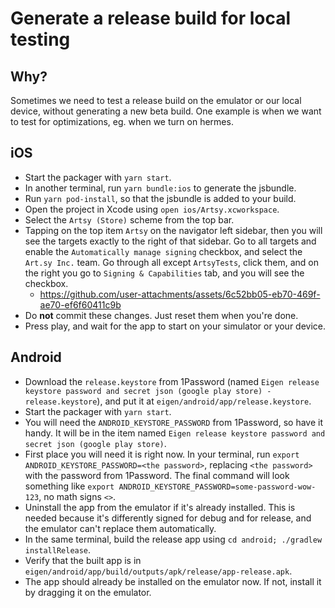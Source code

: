 # Generate a release build for local testing

## Why?

Sometimes we need to test a release build on the emulator or our local device, without generating a new beta build. One example is when we want to test for optimizations, eg. when we turn on hermes.

## iOS

- Start the packager with `yarn start`.
- In another terminal, run `yarn bundle:ios` to generate the jsbundle.
- Run `yarn pod-install`, so that the jsbundle is added to your build.
- Open the project in Xcode using `open ios/Artsy.xcworkspace`.
- Select the `Artsy (Store)` scheme from the top bar.
- Tapping on the top item `Artsy` on the navigator left sidebar, then you will see the targets exactly to the right of that sidebar. Go to all targets and enable the `Automatically manage signing` checkbox, and select the `Art.sy Inc.` team. Go through all except `ArtsyTests`, click them, and on the right you go to `Signing & Capabilities` tab, and you will see the checkbox.
  - https://github.com/user-attachments/assets/6c52bb05-eb70-469f-ae70-ef6f60411c9b
- Do **not** commit these changes. Just reset them when you're done.
- Press play, and wait for the app to start on your simulator or your device.

## Android

- Download the `release.keystore` from 1Password (named `Eigen release keystore password and secret json (google play store) - release.keystore`), and put it at `eigen/android/app/release.keystore`.
- Start the packager with `yarn start`.
- You will need the `ANDROID_KEYSTORE_PASSWORD` from 1Password, so have it handy. It will be in the item named `Eigen release keystore password and secret json (google play store)`.
- First place you will need it is right now. In your terminal, run `export ANDROID_KEYSTORE_PASSWORD=<the password>`, replacing `<the password>` with the password from 1Password. The final command will look something like `export ANDROID_KEYSTORE_PASSWORD=some-password-wow-123`, no math signs `<>`.
- Uninstall the app from the emulator if it's already installed. This is needed because it's differently signed for debug and for release, and the emulator can't replace them automatically.
- In the same terminal, build the release app using `cd android; ./gradlew installRelease`.
- Verify that the built app is in `eigen/android/app/build/outputs/apk/release/app-release.apk`.
- The app should already be installed on the emulator now. If not, install it by dragging it on the emulator.
